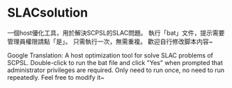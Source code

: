 # SLACsolution
一個host優化工具，用於解決SCPSL的SLAC問題。 
執行「bat」文件，提示需要管理員權限請點「是」。 只需執行一次，無需重複。 
歡迎自行修改脚本内容~

Google Translation: 
A host optimization tool for solve SLAC problems of SCPSL. 
Double-click to run the bat file and click "Yes" when prompted that administrator privileges are required. 
Only need to run once, no need to run repeatedly. 
Feel free to modify it~
